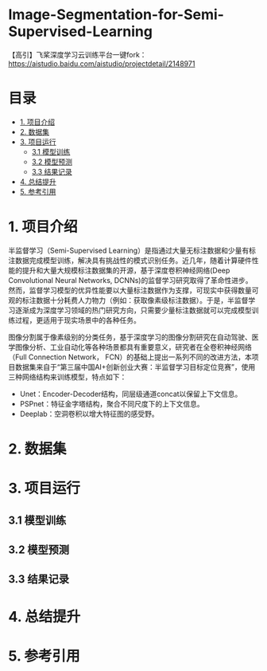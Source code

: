 # Image-Segmentation-for-Semi-Supervised-Learning
【高引】飞桨深度学习云训练平台一键fork：https://aistudio.baidu.com/aistudio/projectdetail/2148971

# 目录
* [1. 项目介绍](#1-项目介绍)
* [2. 数据集](#2-数据集)
* [3. 项目运行](#3-项目运行)
   * [3.1 模型训练](#31-模型训练)
   * [3.2 模型预测](#32-模型预测)
   * [3.3 结果记录](#33-结果记录)
* [4. 总结提升](#4-总结提升)
* [5. 参考引用](#5-参考引用)


# 1. 项目介绍
半监督学习（Semi-Supervised Learning）是指通过大量无标注数据和少量有标注数据完成模型训练，解决具有挑战性的模式识别任务。近几年，随着计算硬件性能的提升和大量大规模标注数据集的开源，基于深度卷积神经网络(Deep Convolutional Neural Networks, DCNNs)的监督学习研究取得了革命性进步。然而，监督学习模型的优异性能要以大量标注数据作为支撑，可现实中获得数量可观的标注数据十分耗费人力物力（例如：获取像素级标注数据）。于是，半监督学习逐渐成为深度学习领域的热门研究方向，只需要少量标注数据就可以完成模型训练过程，更适用于现实场景中的各种任务。

图像分割属于像素级别的分类任务，基于深度学习的图像分割研究在自动驾驶、医学图像分析、工业自动化等各种场景都具有重要意义，研究者在全卷积神经网络（Full Connection Network， FCN）的基础上提出一系列不同的改进方法，本项目数据集来自于“第三届中国AI+创新创业大赛：半监督学习目标定位竞赛”，使用三种网络结构来训练模型，特点如下：

- Unet：Encoder-Decoder结构，同层级通道concat以保留上下文信息。
- PSPnet：特征金字塔结构，聚合不同尺度下的上下文信息。
- Deeplab：空洞卷积以增大特征图的感受野。

# 2. 数据集

# 3. 项目运行

## 3.1 模型训练

## 3.2 模型预测

## 3.3 结果记录

# 4. 总结提升

# 5. 参考引用


